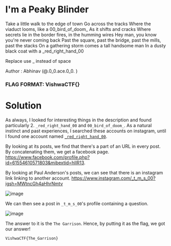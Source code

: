 I'm a Peaky Blinder
=

Take a little walk to the edge of town
Go across the tracks
Where the viaduct looms,
like a 00_bird_of_doom_
As it shifts and cracks
Where secrets lie in the border fires,
in the humming wires
Hey man, you know
you're never coming back
Past the square, past the bridge,
past the mills, past the stacks
On a gathering storm comes
a tall handsome man
In a dusty black coat with
a _red_right_hand_00

Replace use _ instead of space

Author : Abhinav (@.0_0.ace.0_0. )

### FLAG FORMAT: VishwaCTF{}

Solution
=

As always, I looked for interesting things in the description and found particularly 2. `_red_right_hand_00` and `00_bird_of_doom_`. As a natural instinct and past experiences, I searched these accounts on instagram, until I found one account named [`_red_right_hand_00`](https://www.instagram.com/_red_right_hand_00/). 

By looking at its posts, we find that there's a part of an URL in every post. By concatenating them, we get a facebook page. https://www.facebook.com/profile.php?id=61554610571803&mibextid=hIlR13.

By looking at Paul Anderson's posts, we can see that there is an instagram link linking to another account. https://www.instagram.com/_t_m_s_00?igsh=MWtncGh4aHhrNmtv

![image](https://github.com/Apzyte-Gamer/VishwaCTF-Mini-2024/assets/71684682/92ef84fa-f698-4787-90fc-c587216bdcbb)

We can then see a post in `_t_m_s_00`'s profile containing a question.

![image](https://github.com/Apzyte-Gamer/VishwaCTF-Mini-2024/assets/71684682/fc54c1f3-4c02-432c-9f2b-78f718c64752)

The answer to it is the `The Garrison`. Hence, by putting it as the flag, we got our answer!

`VishwaCTF{The_Garrison}`

